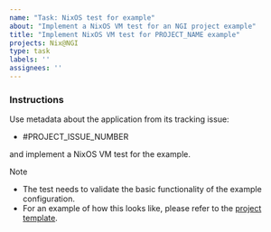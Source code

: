 ```yaml
---
name: "Task: NixOS test for example"
about: "Implement a NixOS VM test for an NGI project example"
title: "Implement NixOS VM test for PROJECT_NAME example"
projects: Nix@NGI
type: task
labels: ''
assignees: ''
---
```


### Instructions

<!-- Replace `PROJECT_ISSUE_NUMBER` with the issue number that contains the project's triaged information.
If one doesn't exist, create it by following the instructions in the [contributor documentation](https://github.com/ngi-nix/ngipkgs/blob/main/CONTRIBUTING.md#triaging-an-ngi-project). -->

Use metadata about the application from its tracking issue:

- #PROJECT_ISSUE_NUMBER

and implement a NixOS VM test for the example.

> [!NOTE]
>
> - The test needs to validate the basic functionality of the example configuration.
> - For an example of how this looks like, please refer to the [project template](https://github.com/ngi-nix/ngipkgs/tree/main/maintainers/templates/project).
